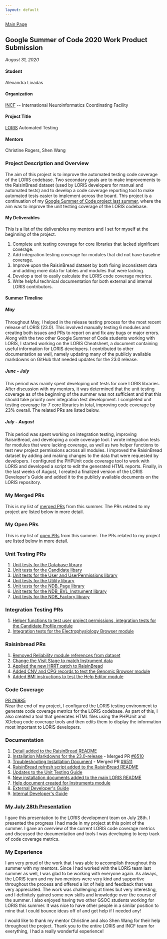 ```yaml
---
layout: default
---
```


[Main Page](https://alexandralivadas.github.io/)

## Google Summer of Code 2020 Work Product Submission
_August 31, 2020_

#### Student
Alexandra Livadas

#### Organization
[INCF](https://www.incf.org/) -- International Neuroinformatics Coordinating Facility

#### Project Title
[LORIS](http://loris.ca/) Automated Testing

#### Mentors
Christine Rogers, Shen Wang

### Project Description and Overview
The aim of this project is to improve the automated testing code coverage of the LORIS codebase. Two secondary goals are to make improvements to the RaisinBread dataset (used by LORIS developers for manual and automated tests) and to develop a code coverage reporting tool to make automated tests easier to implement across the board. This project is a continuation of my [Google Summer of Code project last summer](gsoc-2019.md), where the aim was to improve the unit testing coverage of the LORIS codebase.

#### My Deliverables
This is a list of the deliverables my mentors and I set for myself at the beginning of the project. 

1. Complete unit testing coverage for core libraries that lacked significant coverage. 
2. Add integration testing coverage for modules that did not have baseline coverage. 
3. Improve upon the RaisinBread dataset by both fixing inconsistent data and adding more data for tables and modules that were lacking.
4. Develop a tool to easily calculate the LORIS code coverage metrics. 
5. Write helpful technical documentation for both external and internal LORIS contributors.

#### Summer Timeline
##### May 
Throughout May, I helped in the release testing process for the most recent release of LORIS (23.0). This involved manually testing 6 modules and creating both issues and PRs to report on and fix any bugs or major errors. Along with the two other Google Summer of Code students working with LORIS, I started working on the LORIS Cheatsheet, a document containing useful information for LORIS developers. I contributed to other documentation as well, namely updating many of the publicly available markdowns on GitHub that needed updates for the 23.0 release. 

##### June - July
This period was mainly spent developing unit tests for core LORIS libraries. After discussion with my mentors, it was determined that the unit testing coverage as of the beginning of the summer was not sufficient and that this should take priority over integration test development. I completed unit testing coverage for 7 core libraries in total, improving code coverage by 23% overall. The related PRs are listed below. 

##### July - August
This period was spent working on integration testing, improving RaisinBread, and developing a code coverage tool. I wrote integration tests for modules that were lacking coverage, as well as two helper functions to test new project permissions across all modules. I improved the RaisinBread dataset by adding and making changes to the data that were requested by developers. I configured the PHPUnit code coverage tool to work with LORIS and developed a  script to edit the generated HTML reports. Finally, in the last weeks of August, I created a finalized version of the LORIS Developer's Guide and added it to the publicly available documents on the LORIS repository. 

### My Merged PRs
This is my list of [merged PRs](https://github.com/aces/Loris/pulls?q=is%3Apr+author%3AAlexandraLivadas+is%3Amerged+created%3A2020) from this summer. The PRs related to my project are listed below in more detail. 

### My Open PRs
This is my list of [open PRs](https://github.com/aces/Loris/pulls?q=is%3Apr+author%3AAlexandraLivadas+is%3Aopen+created%3A2020+) from this summer. The PRs related to my project are listed below in more detail. 

### Unit Testing PRs
1. [Unit tests for the Database library](https://github.com/aces/Loris/pull/6553)
2. [Unit tests for the Candidate libary](https://github.com/aces/Loris/pull/6744)
3. [Unit tests for the User and UserPermissions library](https://github.com/aces/Loris/pull/6765)
4. [Unit tests for the Utility library](https://github.com/aces/Loris/pull/6766)
5. [Unit tests for the NDB_Page library](https://github.com/aces/Loris/pull/6804)
6. [Unit tests for the NDB_BVL_Instrument library](https://github.com/aces/Loris/pull/6819)
7. [Unit tests for the NDB_Factory library](https://github.com/aces/Loris/pull/6776)

### Integration Testing PRs
1. [Helper functions to test user project permissions, integration tests for the Candidate Profile module](https://github.com/aces/Loris/pull/6912)
2. [Integration tests for the Electrophysiology Browser module](https://github.com/aces/Loris/pull/6922)

### Raisinbread PRs
1. [Removed Reliability module references from dataset](https://github.com/aces/Loris/pull/6895)
2. [Change the Visit Stage to match Instrument data](https://github.com/aces/Loris/pull/6896)
3. [Applied the new HRRT patch to RaisinBread](https://github.com/aces/Loris/pull/6898)
4. [Added CNV and CPG records to test the Genomic Browser module](https://github.com/aces/Loris/pull/6900)
5. [Added BMI instructions to test the Help Editor module](https://github.com/aces/Loris/pull/6907)

### Code Coverage
[PR #6885](https://github.com/aces/Loris/pull/6885)   
Near the end of my project, I configured the LORIS testing environment to generate code coverage metrics for the LORIS codebase. As part of this, I also created a tool that generates HTML files using the PHPUnit and XDebug code coverage tools and then edits them to display the information most important to LORIS developers.  

### Documentation
1. [Detail added to the RaisinBread README](https://github.com/aces/Loris/pull/6498)
2. [Installation Markdowns for the 23.0-release](https://github.com/aces/Loris/tree/main/docs/wiki/00_SERVER_INSTALL_AND_CONFIGURATION/01_LORIS_Install) - Merged PR [#6510](https://github.com/aces/Loris/pull/6510)
3. [Troubleshooting Installation Document](https://github.com/aces/Loris/blob/main/docs/wiki/00_SERVER_INSTALL_AND_CONFIGURATION/01_LORIS_Install/Troubleshooting.md) - Merged PR [#6511](https://github.com/aces/Loris/pull/6511) 
4. [RaisinBread refresh script added to the RaisinBread README](https://github.com/aces/Loris/pull/6535)
5. [Updates to the Unit Testing Guide](https://github.com/aces/Loris/pull/6550)
6. [New installation documents added to the main LORIS README](https://github.com/aces/Loris/pull/6712)
7. [Help document created for Instruments module](https://github.com/aces/Loris/pull/6902)
8. [External Developer's Guide](https://github.com/aces/Loris/pull/6910)
9. [Internal Developer's Guide](https://docs.google.com/document/d/1D9XlqEOMHhdg_hmetB9AfTWRvh2h9MtSDL5xNw0Ffss/edit?usp=sharing)

### [My July 28th Presentation](https://docs.google.com/presentation/d/13-NGAn7sJSqOfM19iyXBeyOrk8iFa_uEFE9nRaDywI0/edit?usp=sharing)
I gave this presentation to the LORIS development team on July 28th. I presented the progress I had made in my project at this point of the summer. I gave an overview of the current LORIS code coverage metrics and discussed the documentation and tools I was developing to keep track of code coverage metrics. 

### My Experience
I am very proud of the work that I was able to accomplish throughout this summer with my mentors. Since I had worked with the LORIS team last summer as well, I was glad to be working with everyone again. As always, the LORIS team and my two mentors were very kind and supportive throughout the process and offered a lot of help and feedback that was very appreciated. The work was challenging at times but very interesting, and I definitely gained some new skills and knowledge over the course of the summer. I also enjoyed having two other GSOC students working for LORIS this summer. It was nice to have other people in a similar position to mine that I could bounce ideas off of and get help if I needed any!

I would like to thank my mentor Christine and also Shen Wang for their help throughout the project. Thank you to the entire LORIS and INCF team for everything, I had a really wonderful experience!
